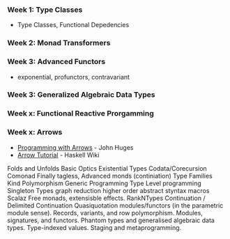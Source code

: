 ### Week 1: Type Classes

- Type Classes, Functional Depedencies

### Week 2: Monad Transformers

### Week 3: Advanced Functors

- exponential, profunctors, contravariant

### Week 3: Generalized Algebraic Data Types 

### Week x: Functional Reactive Prorgamming

### Week x: Arrows

- [Programming with Arrows](http://www.cse.chalmers.se/~rjmh/afp-arrows.pdf) - John Huges
- [Arrow Tutorial](https://wiki.haskell.org/Arrow_tutorial) - Haskell Wiki

Folds and Unfolds
Basic Optics
Existential Types
Codata/Corecursion
Comonad
Finally tagless,
Advanced monds (continiation)
Type Families
Kind Polymorphism
Generic Programming
Type Level programming
Singleton Types
graph reduction
higher order abstract styntax
macros
Scalaz
Free monads, extensisble effects.
RankNTypes
Continuation / Delimited Continuation
Quasiquotation
modules/functors (in the parametric module sense).
Records, variants, and row polymorphism.
Modules, signatures, and functors.
Phantom types and generalised algebraic data types.
Type-indexed values.
Staging and metaprogramming.
